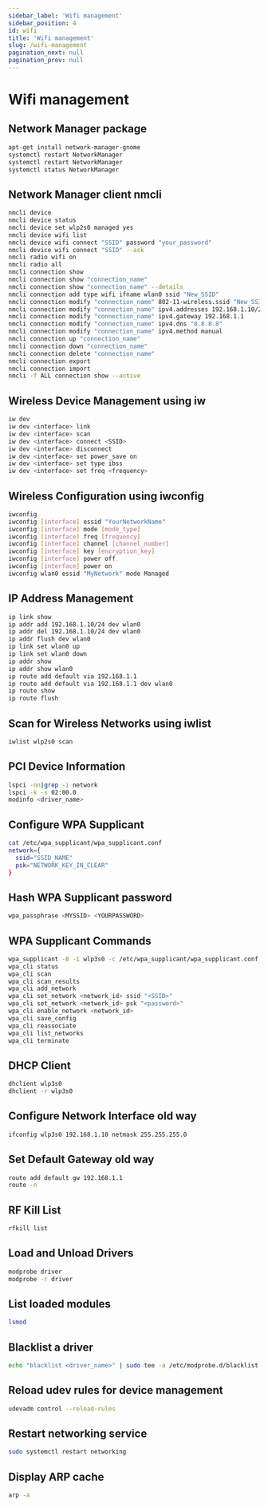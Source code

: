```yaml
---
sidebar_label: 'Wifi management'
sidebar_position: 4
id: wifi
title: 'Wifi management'
slug: /wifi-management
pagination_next: null
pagination_prev: null
---
```


# Wifi management

## Network Manager package

```bash
apt-get install network-manager-gnome
systemctl restart NetworkManager
systemctl restart NetworkManager
systemctl status NetworkManager
```

## Network Manager client nmcli
```bash
nmcli device
nmcli device status
nmcli device set wlp2s0 managed yes
nmcli device wifi list
nmcli device wifi connect "SSID" password "your_password"
nmcli device wifi connect "SSID" --ask
nmcli radio wifi on
nmcli radio all
nmcli connection show
nmcli connection show "connection_name"
nmcli connection show "connection_name" --details
nmcli connection add type wifi ifname wlan0 ssid "New_SSID"
nmcli connection modify "connection_name" 802-11-wireless.ssid "New_SSID"
nmcli connection modify "connection_name" ipv4.addresses 192.168.1.10/24
nmcli connection modify "connection_name" ipv4.gateway 192.168.1.1
nmcli connection modify "connection_name" ipv4.dns "8.8.8.8"
nmcli connection modify "connection_name" ipv4.method manual
nmcli connection up "connection_name"
nmcli connection down "connection_name"
nmcli connection delete "connection_name"
nmcli connection export
nmcli connection import
nmcli -f ALL connection show --active

```

## Wireless Device Management using iw
```bash
iw dev
iw dev <interface> link
iw dev <interface> scan
iw dev <interface> connect <SSID>
iw dev <interface> disconnect
iw dev <interface> set power_save on
iw dev <interface> set type ibss
iw dev <interface> set freq <frequency>
```

## Wireless Configuration using iwconfig
```bash
iwconfig
iwconfig [interface] essid "YourNetworkName"
iwconfig [interface] mode [mode_type]
iwconfig [interface] freq [frequency]
iwconfig [interface] channel [channel_number]
iwconfig [interface] key [encryption_key]
iwconfig [interface] power off
iwconfig [interface] power on
iwconfig wlan0 essid "MyNetwork" mode Managed
```

## IP Address Management
```bash
ip link show
ip addr add 192.168.1.10/24 dev wlan0
ip addr del 192.168.1.10/24 dev wlan0
ip addr flush dev wlan0
ip link set wlan0 up
ip link set wlan0 down
ip addr show
ip addr show wlan0
ip route add default via 192.168.1.1
ip route add default via 192.168.1.1 dev wlan0
ip route show
ip route flush
```

## Scan for Wireless Networks using iwlist
```bash
iwlist wlp2s0 scan
```

## PCI Device Information
```bash
lspci -nn|grep -i network
lspci -k -s 02:00.0
modinfo <driver_name>
```

## Configure WPA Supplicant 
```bash
cat /etc/wpa_supplicant/wpa_supplicant.conf
network={
  ssid="SSID_NAME"
  psk="NETWORK_KEY_IN_CLEAR"
}
```

## Hash WPA Supplicant password
```bash
wpa_passphrase <MYSSID> <YOURPASSWORD>
```

## WPA Supplicant Commands
```bash
wpa_supplicant -B -i wlp3s0 -c /etc/wpa_supplicant/wpa_supplicant.conf
wpa_cli status
wpa_cli scan
wpa_cli scan_results
wpa_cli add_network
wpa_cli set_network <network_id> ssid "<SSID>"
wpa_cli set_network <network_id> psk "<password>"
wpa_cli enable_network <network_id>
wpa_cli save_config
wpa_cli reassociate
wpa_cli list_networks
wpa_cli terminate
```

## DHCP Client
```bash
dhclient wlp3s0 
dhclient -r wlp3s0
```

## Configure Network Interface old way
```bash
ifconfig wlp3s0 192.168.1.10 netmask 255.255.255.0
```

## Set Default Gateway old way
```bash
route add default gw 192.168.1.1
route -n
```

## RF Kill List
```bash
rfkill list
```

## Load and Unload Drivers
```bash
modprobe driver
modprobe -r driver
```

## List loaded modules
```bash
lsmod
```

## Blacklist a driver
```bash
echo "blacklist <driver_name>" | sudo tee -a /etc/modprobe.d/blacklist.conf
```

## Reload udev rules for device management

```bash
udevadm control --reload-rules
```

## Restart networking service

```bash
sudo systemctl restart networking
```

## Display ARP cache

```bash
arp -a
```